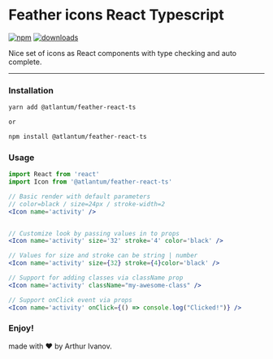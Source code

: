 # Feather icons React Typescript

[![npm](https://img.shields.io/npm/v/@atlantum/feather-react-ts.svg?maxAge=2592000)](https://www.npmjs.com/package/@atlantum/feather-react-ts)
[![downloads](https://img.shields.io/npm/dt/@atlantum/feather-react-ts.svg?maxAge=2592000)](https://www.npmjs.com/package/@atlantum/feather-react-ts)

<p>Nice set of icons as React components with type checking and auto complete.</p>

<hr/>

### Installation

```bash
yarn add @atlantum/feather-react-ts

or

npm install @atlantum/feather-react-ts
```

### Usage

```jsx
import React from 'react'
import Icon from '@atlantum/feather-react-ts'

// Basic render with default parameters
// color=black / size=24px / stroke-width=2
<Icon name='activity' />


// Customize look by passing values in to props
<Icon name='activity' size='32' stroke='4' color='black' />

// Values for size and stroke can be string | number
<Icon name='activity' size={32} stroke={4}color='black' />

// Support for adding classes via className prop
<Icon name='activity' className="my-awesome-class" />

// Support onClick event via props
<Icon name='activity' onClick={() => console.log("Clicked!")} />
```

### Enjoy!

made with ❤️ by Arthur Ivanov.
